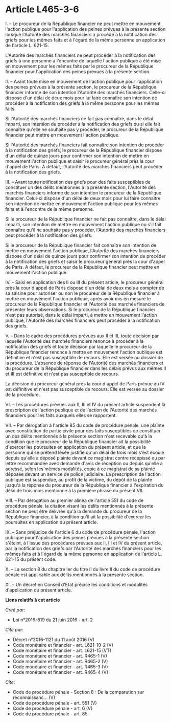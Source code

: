 # Article L465-3-6

I. – Le procureur de la République financier ne peut mettre en mouvement l'action publique pour l'application des peines
prévues à la présente section lorsque l'Autorité des marchés financiers a procédé à la notification des griefs pour les mêmes
faits et à l'égard de la même personne en application de l'article L. 621-15.

L'Autorité des marchés financiers ne peut procéder à la notification des griefs à une personne à l'encontre de laquelle
l'action publique a été mise en mouvement pour les mêmes faits par le procureur de la République financier pour l'application
des peines prévues à la présente section.

II. – Avant toute mise en mouvement de l'action publique pour l'application des peines prévues à la présente section, le
procureur de la République financier informe de son intention l'Autorité des marchés financiers. Celle-ci dispose d'un délai
de deux mois pour lui faire connaître son intention de procéder à la notification des griefs à la même personne pour les
mêmes faits.

Si l'Autorité des marchés financiers ne fait pas connaître, dans le délai imparti, son intention de procéder à la
notification des griefs ou si elle fait connaître qu'elle ne souhaite pas y procéder, le procureur de la République financier
peut mettre en mouvement l'action publique.

Si l'Autorité des marchés financiers fait connaître son intention de procéder à la notification des griefs, le procureur de
la République financier dispose d'un délai de quinze jours pour confirmer son intention de mettre en mouvement l'action
publique et saisir le procureur général près la cour d'appel de Paris. A défaut, l'Autorité des marchés financiers peut
procéder à la notification des griefs.

III. – Avant toute notification des griefs pour des faits susceptibles de constituer un des délits mentionnés à la présente
section, l'Autorité des marchés financiers informe de son intention le procureur de la République financier. Celui-ci dispose
d'un délai de deux mois pour lui faire connaître son intention de mettre en mouvement l'action publique pour les mêmes faits
et à l'encontre de la même personne.

Si le procureur de la République financier ne fait pas connaître, dans le délai imparti, son intention de mettre en mouvement
l'action publique ou s'il fait connaître qu'il ne souhaite pas y procéder, l'Autorité des marchés financiers peut procéder à
la notification des griefs.

Si le procureur de la République financier fait connaître son intention de mettre en mouvement l'action publique, l'Autorité
des marchés financiers dispose d'un délai de quinze jours pour confirmer son intention de procéder à la notification des
griefs et saisir le procureur général près la cour d'appel de Paris. A défaut, le procureur de la République financier peut
mettre en mouvement l'action publique.

IV. – Saisi en application des II ou III du présent article, le procureur général près la cour d'appel de Paris dispose d'un
délai de deux mois à compter de sa saisine pour autoriser ou non le procureur de la République financier à mettre en
mouvement l'action publique, après avoir mis en mesure le procureur de la République financier et l'Autorité des marchés
financiers de présenter leurs observations. Si le procureur de la République financier n'est pas autorisé, dans le délai
imparti, à mettre en mouvement l'action publique, l'Autorité des marchés financiers peut procéder à la notification des
griefs.

V. – Dans le cadre des procédures prévues aux II et III, toute décision par laquelle l'Autorité des marchés financiers
renonce à procéder à la notification des griefs et toute décision par laquelle le procureur de la République financier
renonce à mettre en mouvement l'action publique est définitive et n'est pas susceptible de recours. Elle est versée au
dossier de la procédure. L'absence de réponse de l'Autorité des marchés financiers et du procureur de la République financier
dans les délais prévus aux mêmes II et III est définitive et n'est pas susceptible de recours.

La décision du procureur général près la cour d'appel de Paris prévue au IV est définitive et n'est pas susceptible de
recours. Elle est versée au dossier de la procédure.

VI. – Les procédures prévues aux II, III et IV du présent article suspendent la prescription de l'action publique et de
l'action de l'Autorité des marchés financiers pour les faits auxquels elles se rapportent.

VII. – Par dérogation à l'article 85 du code de procédure pénale, une plainte avec constitution de partie civile pour des
faits susceptibles de constituer un des délits mentionnés à la présente section n'est recevable qu'à la condition que le
procureur de la République financier ait la possibilité d'exercer les poursuites en application du présent article, et que la
personne qui se prétend lésée justifie qu'un délai de trois mois s'est écoulé depuis qu'elle a déposé plainte devant ce
magistrat contre récépissé ou par lettre recommandée avec demande d'avis de réception ou depuis qu'elle a adressé, selon les
mêmes modalités, copie à ce magistrat de sa plainte déposée devant un service de police judiciaire. La prescription de
l'action publique est suspendue, au profit de la victime, du dépôt de la plainte jusqu'à la réponse du procureur de la
République financier à l'expiration du délai de trois mois mentionné à la première phrase du présent VII.

VIII. – Par dérogation au premier alinéa de l'article 551 du code de procédure pénale, la citation visant les délits
mentionnés à la présente section ne peut être délivrée qu'à la demande du procureur de la République financier, à la
condition qu'il ait la possibilité d'exercer les poursuites en application du présent article.

IX. – Sans préjudice de l'article 6 du code de procédure pénale, l'action publique pour l'application des peines prévues à la
présente section s'éteint, à l'issue des procédures prévues aux II, III et IV du présent article, par la notification des
griefs par l'Autorité des marchés financiers pour les mêmes faits et à l'égard de la même personne en application de
l'article L. 621-15 du présent code.

X. – La section 8 du chapitre Ier du titre II du livre II du code de procédure pénale est applicable aux délits mentionnés à
la présente section.

XI. – Un décret en Conseil d'Etat précise les conditions et modalités d'application du présent article.

**Liens relatifs à cet article**

_Créé par_:

  - Loi n°2016-819 du 21 juin 2016 - art. 2

_Cité par_:

  - Décret n°2016-1121 du 11 août 2016 (V)
  - Code monétaire et financier - art. L621-10-2 (V)
  - Code monétaire et financier - art. L621-15 (VT)
  - Code monétaire et financier - art. R465-1 (V)
  - Code monétaire et financier - art. R465-2 (V)
  - Code monétaire et financier - art. R465-3 (V)
  - Code monétaire et financier - art. R465-4 (V)

_Cite_:

  - Code de procédure pénale -  Section 8 : De la comparution sur reconnaissanc... (V)
  - Code de procédure pénale - art. 551 (V)
  - Code de procédure pénale - art. 6 (V)
  - Code de procédure pénale - art. 85
